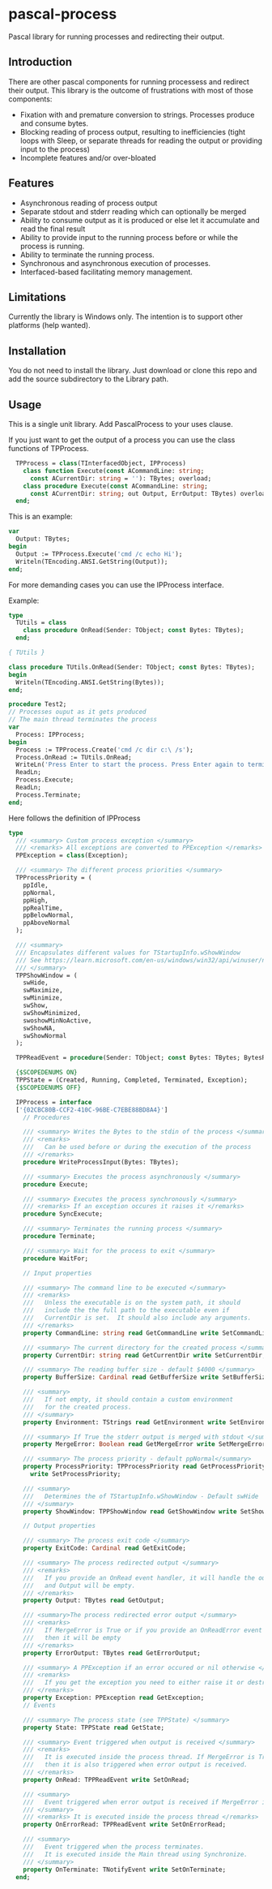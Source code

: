 # pascal-process
Pascal library for running processes and redirecting their output.

## Introduction

There are other pascal components for running processess and redirect their output.   This library is the outcome of frustrations with most of those components:

- Fixation with and premature conversion to strings.  Processes produce and consume bytes.
- Blocking reading of process output, resulting to inefficiencies (tight loops with Sleep, or separate threads for reading the output or providing input to the process)
- Incomplete features and/or over-bloated

## Features
- Asynchronous reading of process output
- Separate stdout and stderr reading which can optionally be merged
- Ability to consume output as it is produced or else let it accumulate and read the final result
- Ability to provide input to the running process before or while the process is running.
- Ability to terminate the running process.
- Synchronous and asynchronous execution of processes.
- Interfaced-based facilitating memory management.

## Limitations
Currently the library is Windows only.  The intention is to support other platforms (help wanted).  

## Installation
You do not need to install the library. Just download or clone this repo and add the source subdirectory to the Library path.

## Usage
This is a single unit library.  Add PascalProcess to your uses clause.  

If you just want to get the output of a process you can use the class functions of TPProcess.

```pascal
  TPProcess = class(TInterfacedObject, IPProcess)
    class function Execute(const ACommandLine: string;
      const ACurrentDir: string = ''): TBytes; overload;
    class procedure Execute(const ACommandLine: string;
      const ACurrentDir: string; out Output, ErrOutput: TBytes) overload;
  end;
```

This is an example:

```pascal
var
  Output: TBytes;
begin
  Output := TPProcess.Execute('cmd /c echo Hi');
  Writeln(TEncoding.ANSI.GetString(Output));
end;
```

For more demanding cases you can use the IPProcess interface.

Example:

```pascal
type
  TUtils = class
    class procedure OnRead(Sender: TObject; const Bytes: TBytes);
  end;

{ TUtils }

class procedure TUtils.OnRead(Sender: TObject; const Bytes: TBytes);
begin
  Writeln(TEncoding.ANSI.GetString(Bytes));
end;

procedure Test2;
// Processes ouput as it gets produced
// The main thread terminates the process
var
  Process: IPProcess;
begin
  Process := TPProcess.Create('cmd /c dir c:\ /s');
  Process.OnRead := TUtils.OnRead;
  WriteLn('Press Enter to start the process. Press Enter again to terminate');
  ReadLn;
  Process.Execute;
  ReadLn;
  Process.Terminate;
end;
```

Here follows the definition of IPProcess

```pascal
type
  /// <summary> Custom process exception </summary>
  /// <remarks> All exceptions are converted to PPException </remarks>
  PPException = class(Exception);

  /// <summary> The different process priorities </summary>
  TPProcessPriority = (
    ppIdle,
    ppNormal,
    ppHigh,
    ppRealTime,
    ppBelowNormal,
    ppAboveNormal
  );

  /// <summary>
  /// Encapsulates different values for TStartupInfo.wShowWindow
  /// See https://learn.microsoft.com/en-us/windows/win32/api/winuser/nf-winuser-showwindow
  /// </summary>
  TPPShowWindow = (
    swHide,
    swMaximize,
    swMinimize,
    swShow,
    swShowMinimized,
    swoshowMinNoActive,
    swShowNA,
    swShowNormal
  );

  TPPReadEvent = procedure(Sender: TObject; const Bytes: TBytes; BytesRead: Cardinal) of object;

  {$SCOPEDENUMS ON}
  TPPState = (Created, Running, Completed, Terminated, Exception);
  {$SCOPEDENUMS OFF}

  IPProcess = interface
  ['{02CBC80B-CCF2-410C-96BE-C7EBE88BD8A4}']
    // Procedures

    /// <summary> Writes the Bytes to the stdin of the process </summary>
    /// <remarks>
    ///   Can be used before or during the execution of the process
    /// </remarks>
    procedure WriteProcessInput(Bytes: TBytes);

    /// <summary> Executes the process asynchronously </summary>
    procedure Execute;

    /// <summary> Executes the process synchronously </summary>
    /// <remarks> If an exception occures it raises it </remarks>
    procedure SyncExecute;

    /// <summary> Terminates the running process </summary>
    procedure Terminate;

    /// <summary> Wait for the process to exit </summary>
    procedure WaitFor;

    // Input properties

    /// <summary> The command line to be executed </summary>
    /// <remarks>
    ///   Unless the executable is on the system path, it should
    ///   include the the full path to the executable even if
    ///   CurrentDir is set.  It should also include any arguments.
    /// </remarks>
    property CommandLine: string read GetCommandLine write SetCommandLine;

    /// <summary> The current directory for the created process </summary>
    property CurrentDir: string read GetCurrentDir write SetCurrentDir;

    /// <summary> The reading buffer size - default $4000 </summary>
    property BufferSize: Cardinal read GetBufferSize write SetBufferSize;

    /// <summary>
    ///   If not empty, it should contain a custom environment
    ///   for the created process.
    /// </summary>
    property Environment: TStrings read GetEnvironment write SetEnvironment;

    /// <summary> If True the stderr output is merged with stdout </summary>
    property MergeError: Boolean read GetMergeError write SetMergeError;

    /// <summary> The process priority - default ppNormal</summary>
    property ProcessPriority: TPProcessPriority read GetProcessPriority
      write SetProcessPriority;

    /// <summary>
    ///   Determines the of TStartupInfo.wShowWindow - Default swHide
    /// </summary>
    property ShowWindow: TPPShowWindow read GetShowWindow write SetShowWindow;

    // Output properties

    /// <summary> The process exit code </summary>
    property ExitCode: Cardinal read GetExitCode;

    /// <summary> The process redirected output </summary>
    /// <remarks>
    ///   If you provide an OnRead event handler, it will handle the output
    ///   and Output will be empty.
    /// </remarks>
    property Output: TBytes read GetOutput;

    /// <summary>The process redirected error output </summary>
    /// <remarks>
    ///   If MergeError is True or if you provide an OnReadError event handler
    ///   then it will be empty
    /// </remarks>
    property ErrorOutput: TBytes read GetErrorOutput;

    /// <summary> A PPException if an error occured or nil otherwise </summary>
    /// <remarks>
    ///   If you get the exception you need to either raise it or destroy it
    /// </remarks>
    property Exception: PPException read GetException;
    // Events

    /// <summary> The process state (see TPPState) </summary>
    property State: TPPState read GetState;

    /// <summary> Event triggered when output is received </summary>
    /// <remarks>
    ///   It is executed inside the process thread. If MergeError is True
    ///   then it is also triggered when error output is received.
    /// </remarks>
    property OnRead: TPPReadEvent write SetOnRead;

    /// <summary>
    ///   Event triggered when error output is received if MergeError is False
    /// </summary>
    /// <remarks> It is executed inside the process thread </remarks>
    property OnErrorRead: TPPReadEvent write SetOnErrorRead;

    /// <summary>
    ///   Event triggered when the process terminates.
    ///   It is executed inside the Main thread using Synchronize.
    /// </summary>
    property OnTerminate: TNotifyEvent write SetOnTerminate;
  end;
```
